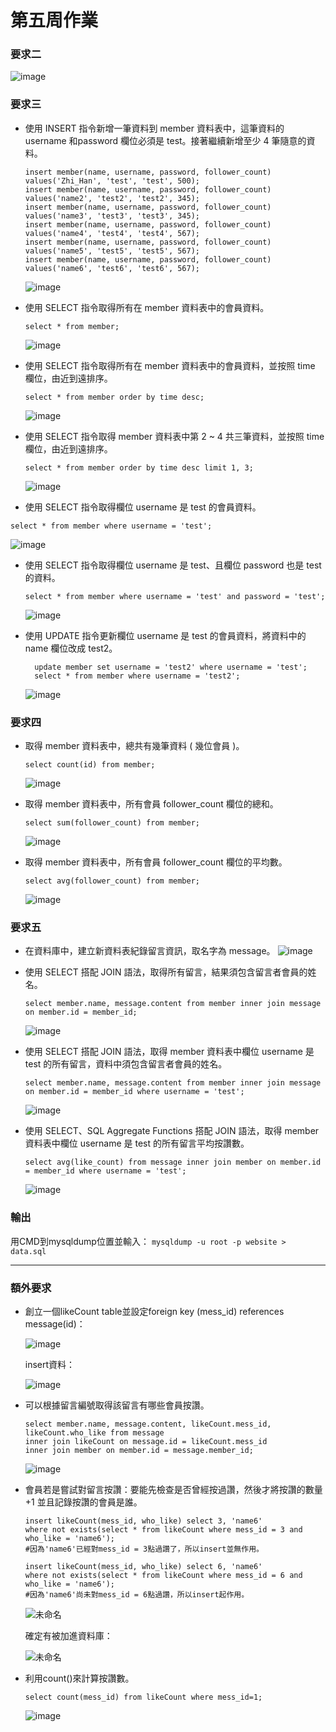 # 第五周作業

### 要求二
  ![image](https://user-images.githubusercontent.com/109027415/196150818-a30161be-7f42-4dce-a5f3-1fe9cce844c0.png)

### 要求三
* 使⽤ INSERT 指令新增⼀筆資料到 member 資料表中，這筆資料的 username 和password 欄位必須是 test。接著繼續新增⾄少 4 筆隨意的資料。
  ```
  insert member(name, username, password, follower_count) values('Zhi_Han', 'test', 'test', 500);
  insert member(name, username, password, follower_count) values('name2', 'test2', 'test2', 345);
  insert member(name, username, password, follower_count) values('name3', 'test3', 'test3', 345);
  insert member(name, username, password, follower_count) values('name4', 'test4', 'test4', 567);
  insert member(name, username, password, follower_count) values('name5', 'test5', 'test5', 567);
  insert member(name, username, password, follower_count) values('name6', 'test6', 'test6', 567);
  ```
    ![image](https://user-images.githubusercontent.com/109027415/196150159-a8b70262-bfb1-40ca-b9e1-359b64a8cbb6.png)

* 使⽤ SELECT 指令取得所有在 member 資料表中的會員資料。
  ```
  select * from member;
  ```
    ![image](https://user-images.githubusercontent.com/109027415/196142949-633fc78d-29c1-4e88-b1b9-599d02800d7f.png)

* 使⽤ SELECT 指令取得所有在 member 資料表中的會員資料，並按照 time 欄位，由近到遠排序。
  ```
  select * from member order by time desc;
  ```
  ![image](https://user-images.githubusercontent.com/109027415/196143336-a9e4944b-10be-411d-bfac-a6895c6ea4b2.png)

* 使⽤ SELECT 指令取得 member 資料表中第 2 ~ 4 共三筆資料，並按照 time 欄位，由近到遠排序。
  ```
  select * from member order by time desc limit 1, 3;
  ```
  ![image](https://user-images.githubusercontent.com/109027415/196145511-33dc3b1c-e459-4047-a7e8-cc9ea25e90b3.png)

*  使⽤ SELECT 指令取得欄位 username 是 test 的會員資料。
  ```
  select * from member where username = 'test';
  ```
  ![image](https://user-images.githubusercontent.com/109027415/196144199-2b1ff295-d5f0-4d90-9922-5b5d61e2db1f.png)

* 使⽤ SELECT 指令取得欄位 username 是 test、且欄位 password 也是 test 的資料。
  ```
  select * from member where username = 'test' and password = 'test';
  ```
  ![image](https://user-images.githubusercontent.com/109027415/196144530-a533f1b2-daff-4945-a937-cdf44cd1ec2f.png)
 
* 使⽤ UPDATE 指令更新欄位 username 是 test 的會員資料，將資料中的 name 欄位改成 test2。
  ```
    update member set username = 'test2' where username = 'test';
    select * from member where username = 'test2';
  ```
  ![image](https://user-images.githubusercontent.com/109027415/196145075-c4fb902a-ebf7-4cb7-91f9-0a1587d28aba.png)

### 要求四
* 取得 member 資料表中，總共有幾筆資料 ( 幾位會員 )。
  ```
  select count(id) from member;
  ```
  ![image](https://user-images.githubusercontent.com/109027415/196145962-9be40d9a-c481-492d-8091-00a652675a07.png)

* 取得 member 資料表中，所有會員 follower_count 欄位的總和。
  ```
  select sum(follower_count) from member;
  ```
  ![image](https://user-images.githubusercontent.com/109027415/196146157-78623309-aed6-48ad-b3ab-aa07406899a1.png)

* 取得 member 資料表中，所有會員 follower_count 欄位的平均數。
  ```
  select avg(follower_count) from member;
  ```
  ![image](https://user-images.githubusercontent.com/109027415/196146289-b50800b2-4ed2-4069-8ea3-6a7120aeba20.png)
 
 ### 要求五
* 在資料庫中，建立新資料表紀錄留⾔資訊，取名字為 message。
  ![image](https://user-images.githubusercontent.com/109027415/196146629-0a593a3c-b5cc-4416-8386-b5a742e0265e.png)

* 使⽤ SELECT 搭配 JOIN 語法，取得所有留⾔，結果須包含留⾔者會員的姓名。
  ```
  select member.name, message.content from member inner join message on member.id = member_id;
  ```
  ![image](https://user-images.githubusercontent.com/109027415/196147320-09d2176a-1018-4a40-9f81-02c174cd77f1.png)
  
* 使⽤ SELECT 搭配 JOIN 語法，取得 member 資料表中欄位 username 是 test 的所有留⾔，資料中須包含留⾔者會員的姓名。
  ```
  select member.name, message.content from member inner join message on member.id = member_id where username = 'test';
  ```
  ![image](https://user-images.githubusercontent.com/109027415/196147922-d636ff0c-f8ef-4a25-afd7-21b97f881a68.png)

* 使⽤ SELECT、SQL Aggregate Functions 搭配 JOIN 語法，取得 member 資料表中欄位 username 是 test 的所有留⾔平均按讚數。
  ```
  select avg(like_count) from message inner join member on member.id = member_id where username = 'test';
  ```
  ![image](https://user-images.githubusercontent.com/109027415/196148333-580b3ee7-8233-4914-af5d-1f927521b648.png)

### 輸出
  用CMD到mysqldump位置並輸入：
    ```
    mysqldump -u root -p website > data.sql
    ```

-----------------------------------------------------------------------------------------------------------------------------------------------------------------------

### 額外要求
* 創立一個likeCount table並設定foreign key (mess_id) references message(id)：

    ![image](https://user-images.githubusercontent.com/109027415/196439872-ca8ae27a-4540-4e4c-8c49-88e8e1b5f744.png)
    
  insert資料：
  
    ![image](https://user-images.githubusercontent.com/109027415/196439951-7bcc937d-34c5-4906-958d-295ae136bb3e.png)

* 可以根據留言編號取得該留言有哪些會員按讚。
  ```
  select member.name, message.content, likeCount.mess_id, likeCount.who_like from message 
  inner join likeCount on message.id = likeCount.mess_id 
  inner join member on member.id = message.member_id;
  ```
    ![image](https://user-images.githubusercontent.com/109027415/196439047-e7e2154b-0c7d-4d0d-8d17-f8a1b03a3222.png)
 
* 會員若是嘗試對留言按讚：要能先檢查是否曾經按過讚，然後才將按讚的數量 +1 並且記錄按讚的會員是誰。
  ```
  insert likeCount(mess_id, who_like) select 3, 'name6' 
  where not exists(select * from likeCount where mess_id = 3 and who_like = 'name6');
  #因為'name6'已經對mess_id = 3點過讚了，所以insert並無作用。
  
  insert likeCount(mess_id, who_like) select 6, 'name6' 
  where not exists(select * from likeCount where mess_id = 6 and who_like = 'name6');
  #因為'name6'尚未對mess_id = 6點過讚，所以insert起作用。
  ```
    ![未命名](https://user-images.githubusercontent.com/109027415/196443650-ddd039c5-9755-47d1-b767-659ebec9e8b7.png)
    
    確定有被加進資料庫：
    
    ![未命名](https://user-images.githubusercontent.com/109027415/196447221-677af0a8-fae4-480e-b279-ad51b6cd9f32.png)

* 利用count()來計算按讚數。
  ```
  select count(mess_id) from likeCount where mess_id=1;
  ```
    ![image](https://user-images.githubusercontent.com/109027415/196447953-daa8006e-55ff-4c29-96fc-a1d1d43b6752.png)


